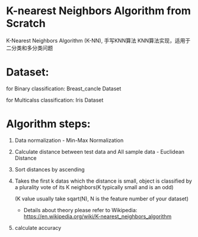 # K-nearest Neighbors Algorithm from Scratch
K-Nearest Neighbors Algorithm (K-NN), 手写KNN算法
KNN算法实现，适用于二分类和多分类问题

# Dataset:
for Binary classification: Breast_cancle Dataset

for Multicalss classification: Iris Dataset


# Algorithm steps:
1. Data normalization - Min-Max Normalization
2. Calculate distance between test data and All sample data - Euclidean Distance
3. Sort distances by ascending
4. Takes the first k datas which the distance is small, object is classified by a plurality vote of its K neighbors(K typically small and is an odd)

    (K value usually take sqart(N), N is the feature number of your dataset) 
    
    - Details about theory please refer to Wikipedia: https://en.wikipedia.org/wiki/K-nearest_neighbors_algorithm
    
6. calculate accuracy


